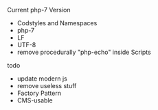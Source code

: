 Current php-7 Version
* Codstyles and Namespaces
* php-7
* LF
* UTF-8
* remove procedurally "php-echo" inside Scripts


todo
* update modern js
* remove useless stuff
* Factory Pattern
* CMS-usable

